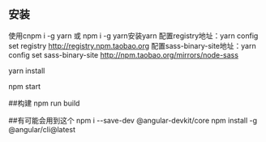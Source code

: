 ## 安装




使用cnpm i -g yarn 或 npm i -g yarn安装yarn
配置registry地址：yarn config set registry http://registry.npm.taobao.org
配置sass-binary-site地址：yarn config set sass-binary-site http://npm.taobao.org/mirrors/node-sass

yarn install

npm start

##构建
npm run build

##有可能会用到这个
npm i --save-dev @angular-devkit/core
npm install -g @angular/cli@latest
